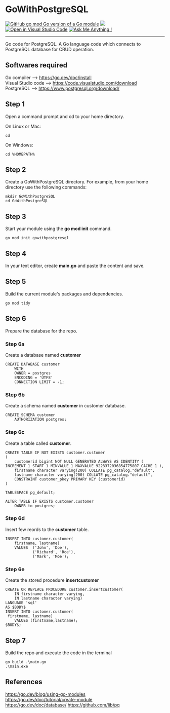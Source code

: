 # GoWithPostgreSQL
[![GitHub go.mod Go version of a Go module](https://img.shields.io/github/go-mod/go-version/gomods/athens.svg)](https://github.com/gomods/athens)
<img src="https://img.shields.io/badge/PostgreSQL-316192?style=for-the-badge&logo=postgresql&logoColor=white">
[![Open in Visual Studio Code](https://open.vscode.dev/badges/open-in-vscode.svg)](https://open.vscode.dev/Naereen/badges)
[![Ask Me Anything !](https://img.shields.io/badge/Ask%20me-anything-1abc9c.svg)](https://GitHub.com/Naereen/ama)
________________________

 Go code for PostgreSQL. A Go language code which connects to PostgreSQL database for CRUD operation.

## Softwares required
Go compiler --> https://go.dev/doc/install  
Visual Studio code --> https://code.visualstudio.com/download  
PostgreSQL --> https://www.postgresql.org/download/  

## Step 1
Open a command prompt and cd to your home directory.  
  
  On Linux or Mac:  
    
    cd

  On Windows:  

    cd %HOMEPATH%

## Step 2
Create a GoWithPostgreSQL directory.
    For example, from your home directory use the following commands:

    mkdir GoWithPostgreSQL
    cd GoWithPostgreSQL

## Step 3
Start your module using the **go mod init** command.

    go mod init gowithpostgresql

## Step 4
In your text editor, create **main.go** and paste the content and save.

## Step 5
Build the current module's packages and dependencies.

    go mod tidy

## Step 6
Prepare the database for the repo.

### Step 6a
Create a database named **customer**

    CREATE DATABASE customer
        WITH 
        OWNER = postgres
        ENCODING = 'UTF8'
        CONNECTION LIMIT = -1;

### Step 6b
Create a schema named **customer** in customer database.

    CREATE SCHEMA customer
        AUTHORIZATION postgres;
   
### Step 6c
Create a table called **customer**.

    CREATE TABLE IF NOT EXISTS customer.customer
    (
        customerid bigint NOT NULL GENERATED ALWAYS AS IDENTITY ( INCREMENT 1 START 1 MINVALUE 1 MAXVALUE 9223372036854775807 CACHE 1 ),
        firstname character varying(200) COLLATE pg_catalog."default",
        lastname character varying(200) COLLATE pg_catalog."default",
        CONSTRAINT customer_pkey PRIMARY KEY (customerid)
    )

    TABLESPACE pg_default;

    ALTER TABLE IF EXISTS customer.customer
        OWNER to postgres;

### Step 6d
Insert few reords to the **customer** table.

    INSERT INTO customer.customer(
	    firstname, lastname)
	    VALUES  ('John', 'Doe'),
	            ('Richard', 'Roe'),
	            ('Mark', 'Moe');

### Step 6e
Create the stored procedure **insertcustomer**

    CREATE OR REPLACE PROCEDURE customer.insertcustomer(
	    IN firstname character varying,
	    IN lastname character varying)
    LANGUAGE 'sql'
    AS $BODY$
    INSERT INTO customer.customer(
	 firstname, lastname)
		VALUES (firstname,lastname);
    $BODY$;

## Step 7
Build the repo and execute the code in the terminal

    go build .\main.go
    .\main.exe

## References
https://go.dev/blog/using-go-modules  
https://go.dev/doc/tutorial/create-module  
https://go.dev/doc/database/
https://github.com/lib/pq